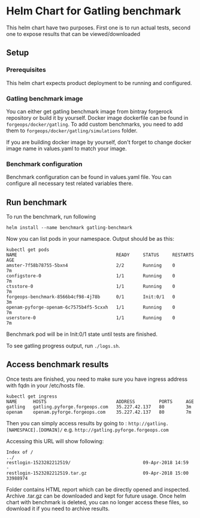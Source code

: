 # Helm Chart for Gatling benchmark

This helm chart have two purposes. First one is to run actual tests, second one
to expose results that can be viewed/downloaded

## Setup

### Prerequisites
This helm chart expects product deployment to be running and configured.

### Gatling benchmark image
You can either get gatling benchmark image from bintray forgerock repository
or build it by yourself. Docker image dockerfile can be found in `forgeops/docker/gatling`.
To add custom benchmarks, you need to add them to `forgeops/docker/gatling/simulations` folder.

If you are building docker image by yourself, don't forget to change docker image
name in values.yaml to match your image.

### Benchmark configuration
Benchmark configuration can be found in values.yaml file.
You can configure all necessary test related variables there.

## Run benchmark
To run the benchmark, run following

`helm install --name benchmark gatling-benchmark`

Now you can list pods in your namespace. Output should be as this:

```
kubectl get pods
NAME                                     READY     STATUS     RESTARTS   AGE
amster-7f58b78755-5bxn4                  2/2       Running    0          7m
configstore-0                            1/1       Running    0          7m
ctsstore-0                               1/1       Running    0          7m
forgeops-benchmark-8566b4cf98-4j78b      0/1       Init:0/1   0          3m
openam-pyforge-openam-6c7575b4f5-5cxxh   1/1       Running    0          7m
userstore-0                              1/1       Running    0          7m
```

Benchmark pod will be in Init:0/1 state until tests are finished.

To see gatling progress output, run `./logs.sh`.

## Access benchmark results

Once tests are finished, you need to make sure you have ingress address with
fqdn in your /etc/hosts file.


```
kubectl get ingress
NAME      HOSTS                          ADDRESS         PORTS     AGE
gatling   gatling.pyforge.forgeops.com   35.227.42.137   80        3m
openam    openam.pyforge.forgeops.com    35.227.42.137   80        7m
```
Then you can simply access results by going to :
`http://gatling.[NAMESPACE].[DOMAIN]/` e.g. `http://gatling.pyforge.forgeops.com`

Accessing this URL will show following:

```
Index of /
../
restlogin-1523282212519/                           09-Apr-2018 14:59                   -
restlogin-1523282212519.tar.gz                     09-Apr-2018 15:00            33988974
```

Folder contains HTML report which can be directly opened and inspected.
Archive .tar.gz can be downloaded and kept for future usage. Once helm chart with
benchmark is deleted, you can no longer access these files, so download it if you need to archive results.
